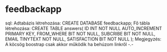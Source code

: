 # feedbackapp
sql: 
Adtabázis létrehozása: CREATE DATABASE feedbackapp;
Fő tábla létrehozása: 
CREATE TABLE answers(
    ID INT NOT NULL AUTO_INCREMENT PRIMARY KEY,
    FROM_WHERE BIT NOT NULL,
    SUBCRIBE BIT NOT NULL,
    EMAIL TINYTEXT NOT NULL,
    SATISFACTION BIT NOT NULL
);
Megjegyzés: A köcsög boostrap csak akkor működik ha behúzom linkről -.-